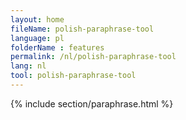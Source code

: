 ```yaml
---
layout: home
fileName: polish-paraphrase-tool
language: pl
folderName : features
permalink: /nl/polish-paraphrase-tool
lang: nl
tool: polish-paraphrase-tool
---
```

{% include section/paraphrase.html %}
